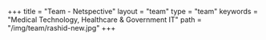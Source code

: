 +++
title  = "Team - Netspective"
layout = "team"
type = "team"
keywords = "Medical Technology, Healthcare & Government IT"
path =  "/img/team/rashid-new.jpg"
+++